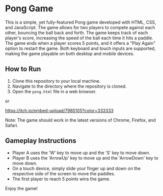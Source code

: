 # Pong Game

This is a simple, yet fully-featured Pong game developed with HTML, CSS, and JavaScript. The game allows for two players to compete against each other, bouncing the ball back and forth. The game keeps track of each player's score, increasing the speed of the ball each time it hits a paddle. The game ends when a player scores 5 points, and it offers a "Play Again" option to restart the game. Both keyboard and touch inputs are supported, making the game playable on both desktop and mobile devices.

## How to Run

1. Clone this repository to your local machine.
2. Navigate to the directory where the repository is cloned.
3. Open the `pong.html` file in a web browser.

or

https://itch.io/embed-upload/7985105?color=333333

Note: The game should work in the latest versions of Chrome, Firefox, and Safari.

## Gameplay Instructions

- Player A uses the 'W' key to move up and the 'S' key to move down.
- Player B uses the 'ArrowUp' key to move up and the 'ArrowDown' key to move down.
- On a touch device, simply slide your finger up and down on the respective side of the screen to move the paddles.
- The first player to reach 5 points wins the game. 

Enjoy the game!
